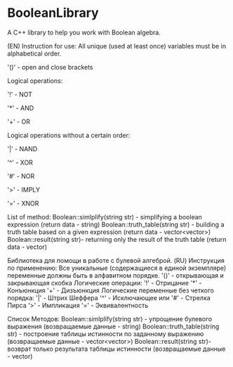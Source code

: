 # BooleanLibrary
A C++ library to help you work with Boolean algebra.

(EN) Instruction for use:
All unique (used at least once) variables must be in alphabetical order.

'()' - open and close brackets

Logical operations:

'!' - NOT

'*' - AND

'+' - OR

Logical operations without a certain order:

'|' - NAND

'^' - XOR

'#' - NOR

'>' - IMPLY

'=' - XNOR

List of method:
Boolean::simlplify(string str) - simplifying a boolean expression (return data - string)
Boolean::truth_table(string str) - building a truth table based on a given expression (return data - vector<vector<int>>)
Boolean::result(string str)- returning only the result of the truth table (return data - vector<int>)

Библиотека для помощи в работе с булевой алгеброй.
(RU) Инструкция по применению:
Все уникальные (содержащиеся в единой экземпляре) переменные должны быть в алфавитном порядке.
'()' - открывающая и закрывающая скобка
Логические операции:
'!' - Отрицание
'*' - Конъюнкция
'+' - Дизъюнкция
Логические переменные без четкого порядка:
'|' - Штрих Шеффера
'^' - Исключающее или
'#' - Стрелка Пирса
'>' - Импликация
'=' - Эквивалентность

Список Методов:
Boolean::simlplify(string str) - упрощение булевого выражения (возвращаемые данные - string)
Boolean::truth_table(string str) - построение таблицы истинности по заданному выражению (возвращаемые данные - vector<vector<int>>)
Boolean::result(string str)- возврат только результата таблицы истинности (возвращаемые данные - vector<int>)
